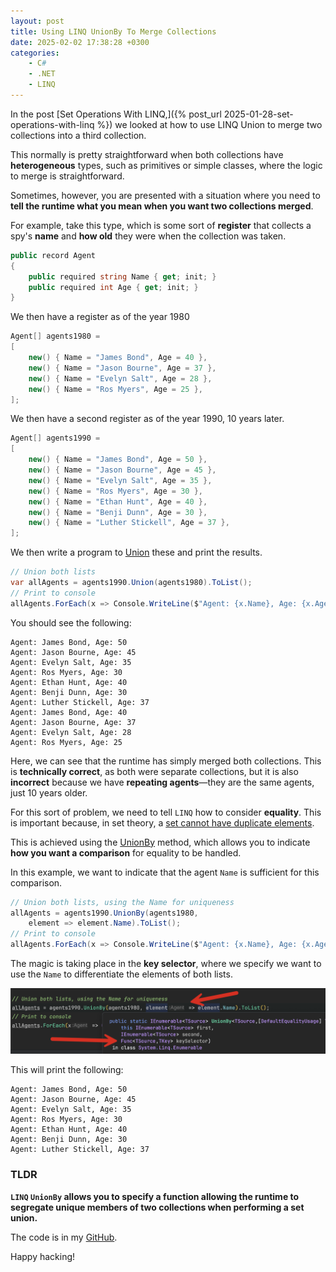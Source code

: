 ```yaml
---
layout: post
title: Using LINQ UnionBy To Merge Collections
date: 2025-02-02 17:38:28 +0300
categories:
    - C#
    - .NET
    - LINQ
---
```


In the post [Set Operations With LINQ,]({% post_url 2025-01-28-set-operations-with-linq %}) we looked at how to use LINQ Union to merge two collections into a third collection.

This normally is pretty straightforward when both collections have **heterogeneous** types, such as primitives or simple classes, where the logic to merge is straightforward.

Sometimes, however, you are presented with a situation where you need to **tell the runtime what you mean when you want two collections merged**.

For example, take this type, which is some sort of **register** that collects a spy's **name** and **how old** they were when the collection was taken.

```c#
public record Agent
{
    public required string Name { get; init; }
    public required int Age { get; init; }
}
```

We then have a register as of the year 1980

```c#
Agent[] agents1980 =
[
    new() { Name = "James Bond", Age = 40 },
    new() { Name = "Jason Bourne", Age = 37 },
    new() { Name = "Evelyn Salt", Age = 28 },
    new() { Name = "Ros Myers", Age = 25 },
];
```

We then have a second register as of the year 1990, 10 years later.

```c#
Agent[] agents1990 =
[
    new() { Name = "James Bond", Age = 50 },
    new() { Name = "Jason Bourne", Age = 45 },
    new() { Name = "Evelyn Salt", Age = 35 },
    new() { Name = "Ros Myers", Age = 30 },
    new() { Name = "Ethan Hunt", Age = 40 },
    new() { Name = "Benji Dunn", Age = 30 },
    new() { Name = "Luther Stickell", Age = 37 },
];
```

We then write a program to [Union](https://learn.microsoft.com/en-us/dotnet/api/system.linq.enumerable.union?view=net-9.0) these and print the results.

```c#
// Union both lists
var allAgents = agents1990.Union(agents1980).ToList();
// Print to console
allAgents.ForEach(x => Console.WriteLine($"Agent: {x.Name}, Age: {x.Age}"));
```

You should see the following:

```plaintext
Agent: James Bond, Age: 50
Agent: Jason Bourne, Age: 45
Agent: Evelyn Salt, Age: 35
Agent: Ros Myers, Age: 30
Agent: Ethan Hunt, Age: 40
Agent: Benji Dunn, Age: 30
Agent: Luther Stickell, Age: 37
Agent: James Bond, Age: 40
Agent: Jason Bourne, Age: 37
Agent: Evelyn Salt, Age: 28
Agent: Ros Myers, Age: 25
```

Here, we can see that the runtime has simply merged both collections. This is **technically correct**, as both were separate collections, but it is also **incorrect** because we have **repeating agents**—they are the same agents, just 10 years older.

For this sort of problem, we need to tell `LINQ` how to consider **equality**. This is important because, in set theory, a [set cannot have duplicate elements](https://en.wikipedia.org/wiki/Set_(mathematics)).

This is achieved using the [UnionBy](https://learn.microsoft.com/en-us/dotnet/api/system.linq.enumerable.unionby?view=net-9.0) method, which allows you to indicate **how you want a comparison** for equality to be handled.

In this example, we want to indicate that the agent `Name` is sufficient for this comparison.

```c#
// Union both lists, using the Name for uniqueness
allAgents = agents1990.UnionBy(agents1980, 
    element => element.Name).ToList();
// Print to console
allAgents.ForEach(x => Console.WriteLine($"Agent: {x.Name}, Age: {x.Age}"));
```

The magic is taking place in the **key selector**, where we specify we want to use the `Name` to differentiate the elements of both lists.

![UnionByKeySelector](../images/2025/02/UnionByKeySelector.png)

This will print the following:

```plaintext
Agent: James Bond, Age: 50
Agent: Jason Bourne, Age: 45
Agent: Evelyn Salt, Age: 35
Agent: Ros Myers, Age: 30
Agent: Ethan Hunt, Age: 40
Agent: Benji Dunn, Age: 30
Agent: Luther Stickell, Age: 37
```

### TLDR

**`LINQ` `UnionBy` allows you to specify a function allowing the runtime to segregate unique members of two collections when performing a set union.**

The code is in my [GitHub](https://github.com/conradakunga/BlogCode/tree/master/2025-02-02%20-%20UnionBy).

Happy hacking!
